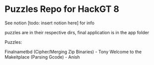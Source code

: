 # Puzzles Repo for HackGT 8

See notion [todo: insert notion here] for info

puzzles are in their respective dirs, final application is in the app folder

Puzzles:

Finalnametbd (Cipher/Merging Zip Binaries) - Tony
Welcome to the Makeitplace (Parsing Gcode) - Anish


